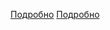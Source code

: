 [Подробно](https://learn.javascript.ru/garbage-collection)
[Подробно](https://developer.mozilla.org/ru/docs/Web/JavaScript/Memory_management)
